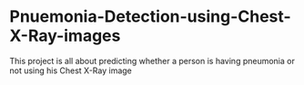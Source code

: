 # Pnuemonia-Detection-using-Chest-X-Ray-images
This project is all about predicting whether a person is having pneumonia or not using his Chest X-Ray image
